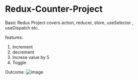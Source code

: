 # Redux-Counter-Project
Basic Redux Project covers action, reducer, store, useSelector , useDispatch etc.

features:
1. Increment
2. decrement
3. Increse value by 5
4. Toggle

Outcome:
![image](https://user-images.githubusercontent.com/15225177/213663554-3312e072-7120-4dc9-8cf9-ab314cc245d3.png)
